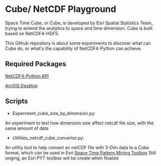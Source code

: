 # Cube/ NetCDF Playground

Space Time Cube, or Cube, is developed by Esri Spatial Statistics Team, trying to extend the analytics to space and time dimension. Cube is built based on NetCDF4-HDF5.

This Github repository is about some experiments to discover what can Cube do, or what's the capability of NetCDF4-Python can achieve.

## Required Packages
[NetCDF4-Python API](http://netcdf4-python.googlecode.com/svn/trunk/docs/netCDF4-module.html)

[ArcGIS Desktop](http://www.esri.com/software/arcgis/arcgis-for-desktop)

## Scripts
* Experiment_cube_size_by_dimension.py: 

An experiment to test how dimension size affect netcdf file size, with the same amount of data

* Utilities_netcdf_cube_convertor.py: 

An utility tool to help convert an netCDF file with 3-Dim data to a Cube format, which can be used in Esri [Space Time Pattern Mining Toolbox](http://desktop.arcgis.com/en/desktop/latest/tools/space-time-pattern-mining-toolbox/an-overview-of-the-space-time-pattern-mining-toolbox.htm)
Still onging, an Esri PYT toolbox will be create when finalize